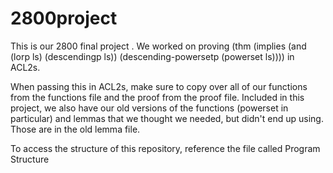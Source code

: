 # 2800project

This is our 2800 final project . We worked on proving 
(thm (implies (and (lorp ls)
                   (descendingp ls))
              (descending-powersetp (powerset ls))))
in ACL2s.

When passing this in ACL2s, make sure to copy over all of our functions from the functions file and the proof from the proof file.
Included in this project, we also have our old versions of the functions (powerset in particular) and lemmas that we thought we needed,
but didn't end up using. Those are in the old lemma file.

To access the structure of this repository, reference the file called Program Structure
              
